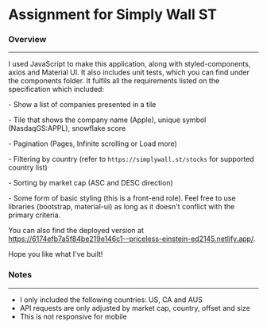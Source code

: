 # Assignment for Simply Wall ST

### Overview

---

I used JavaScript to make this application, along with styled-components, axios and Material UI. It also includes unit tests, which you can find under the components folder. It fulfils all the requirements listed on the specification which included:

\- Show a list of companies presented in a tile

\- Tile that shows the company name (Apple), unique symbol (NasdaqGS:APPL), snowflake score

\- Pagination (Pages, Infinite scrolling or Load more)

\- Filtering by country (refer to `https://simplywall.st/stocks` for supported country list)

\- Sorting by market cap (ASC and DESC direction)

\- Some form of basic styling (this is a front-end role). Feel free to use libraries (bootstrap, material-ui) as long as it doesn't conflict with the primary criteria.

You can also find the deployed version at https://6174efb7a5f84be219e146c1--priceless-einstein-ed2145.netlify.app/.

Hope you like what I've built!

### Notes

---

- I only included the following countries: US, CA and AUS
- API requests are only adjusted by market cap, country, offset and size
- This is not responsive for mobile
